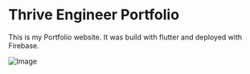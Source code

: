 # Thrive Engineer Portfolio

This is my Portfolio website. It was build with flutter and deployed with Firebase.

![Image](https://framerusercontent.com/images/ew6j3VpraTJW7tc3tAzejgqlh4.png?scale-down-to=2048)

